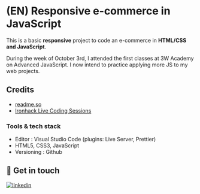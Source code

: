 #  (EN) Responsive e-commerce in JavaScript

This is a basic **responsive** project to code an e-commerce in **HTML/CSS and JavaScript**.

During the week of October 3rd, I attended the first classes at 3W Academy on Advanced JavaScript. I now intend to practice applying more JS to my web projects.


## Credits

 - [readme.so](https://readme.so/fr)
 - [Ironhack Live Coding Sessions](https://www.ironhack.com/en)


### Tools & tech stack
- Editor : Visual Studio Code (plugins: Live Server, Prettier)
- HTML5, CSS3, JavaScript
- Versioning : Github


## 💬 Get in touch
[![linkedin](https://img.shields.io/badge/linkedin-0A66C2?style=for-the-badge&logo=linkedin&logoColor=white)](https://www.linkedin.com/in/justine-tavares-vaz-994963190)

